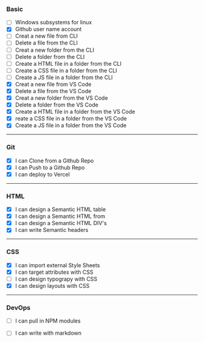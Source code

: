 ### Basic
- [ ] Windows subsystems for linux
-  [x] Github user name account
- [ ] Creat a new file from CLI
- [ ] Delete a file from the CLI
- [ ] Creat a new folder from the CLI
- [ ] Delete a folder from the CLI
- [ ] Create a HTML file in a folder from the CLI
- [ ] Create a CSS file in a folder from the CLI
- [ ] Create a JS file in a folder from the CLI
- [x] Creat a new file from VS Code
- [x] Delete a file from the VS Code
- [x] Creat a new folder from the VS Code
- [x] Delete a folder from the VS Code
- [x] Create a HTML file in a folder from the VS Code
- [x] reate a CSS file in a folder from the VS Code
- [x] Create a JS file in a folder from the VS Code

***

### Git
- [x] I can Clone from a Github Repo
- [x] I can Push to a Github Repo
- [x] I can deploy to Vercel

***

### HTML
- [x] I can design a Semantic HTML table
- [x] I can design a Semantic HTML from
- [x] I can design a Semantic HTML DIV's
- [x] I can write Semantic headers

***

### CSS
- [x] I can import external Style Sheets
- [x] I can target attributes with CSS
- [ ] I can design typograpy with CSS
- [x] I can design layouts with CSS

***

### DevOps
- [ ] I can pull in NPM modules
- [ ] I can write with markdown


